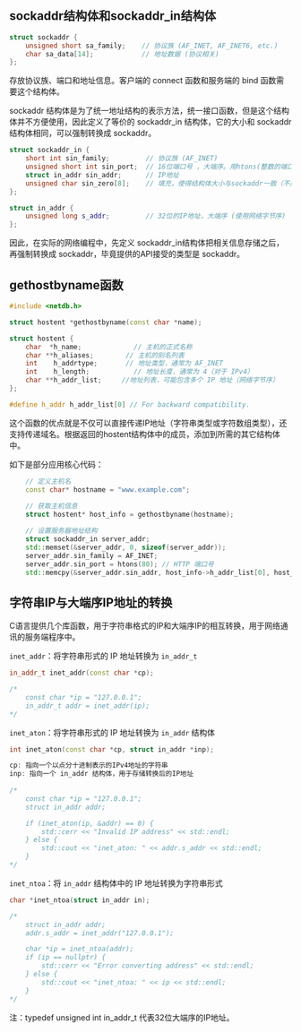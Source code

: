 ## sockaddr结构体和sockaddr_in结构体

```c++
struct sockaddr {
    unsigned short sa_family;    // 协议族 (AF_INET, AF_INET6, etc.)
    char sa_data[14];            // 地址数据 (协议相关)
};
```

存放协议族、端口和地址信息。客户端的 connect 函数和服务端的 bind 函数需要这个结构体。

sockaddr 结构体是为了统一地址结构的表示方法，统一接口函数，但是这个结构体并不方便使用，因此定义了等价的 sockaddr_in 结构体，它的大小和 sockaddr 结构体相同，可以强制转换成 sockaddr。

```c++
struct sockaddr_in {
    short int sin_family;         // 协议族 (AF_INET)
    unsigned short int sin_port;  // 16位端口号 ，大端序。用htons(整数的端口)转换。
    struct in_addr sin_addr;      // IP地址
    unsigned char sin_zero[8];    // 填充，使得结构体大小与sockaddr一致（不用管）
};

struct in_addr {
    unsigned long s_addr;         // 32位的IP地址，大端序 (使用网络字节序)
};
```

因此，在实际的网络编程中，先定义 sockaddr_in结构体把相关信息存储之后，再强制转换成 sockaddr，毕竟提供的API接受的类型是 sockaddr。

## gethostbyname函数

```c++
#include <netdb.h>

struct hostent *gethostbyname(const char *name);

struct hostent {
    char  *h_name;       	   // 主机的正式名称
    char **h_aliases;   	 // 主机的别名列表
    int    h_addrtype;   	 // 地址类型，通常为 AF_INET
    int    h_length;     	   // 地址长度，通常为 4（对于 IPv4）
    char **h_addr_list;  	//地址列表，可能包含多个 IP 地址（网络字节序）
};

#define h_addr h_addr_list[0] // For backward compatibility.
```

这个函数的优点就是不仅可以直接传递IP地址（字符串类型或字符数组类型），还支持传递域名。根据返回的hostent结构体中的成员，添加到所需的其它结构体中。

如下是部分应用核心代码：

```c++
    // 定义主机名
    const char* hostname = "www.example.com";
    
    // 获取主机信息
    struct hostent* host_info = gethostbyname(hostname);

    // 设置服务器地址结构
    struct sockaddr_in server_addr;
    std::memset(&server_addr, 0, sizeof(server_addr));
    server_addr.sin_family = AF_INET;
    server_addr.sin_port = htons(80); // HTTP 端口号
    std::memcpy(&server_addr.sin_addr, host_info->h_addr_list[0], host_info->h_length);
```

## 字符串IP与大端序IP地址的转换

C语言提供几个库函数，用于字符串格式的IP和大端序IP的相互转换，用于网络通讯的服务端程序中。

`inet_addr`：将字符串形式的 IP 地址转换为 `in_addr_t`

```c++
in_addr_t inet_addr(const char *cp);

/*
    const char *ip = "127.0.0.1";
    in_addr_t addr = inet_addr(ip);
*/
```

`inet_aton`：将字符串形式的 IP 地址转换为 `in_addr` 结构体

```c++
int inet_aton(const char *cp, struct in_addr *inp);

cp: 指向一个以点分十进制表示的IPv4地址的字符串
inp: 指向一个 in_addr 结构体，用于存储转换后的IP地址
    
/*
    const char *ip = "127.0.0.1";
    struct in_addr addr;

    if (inet_aton(ip, &addr) == 0) {
        std::cerr << "Invalid IP address" << std::endl;
    } else {
        std::cout << "inet_aton: " << addr.s_addr << std::endl;
    }
*/
```

`inet_ntoa`：将 `in_addr` 结构体中的 IP 地址转换为字符串形式

```c++
char *inet_ntoa(struct in_addr in);

/*
    struct in_addr addr;
    addr.s_addr = inet_addr("127.0.0.1");

    char *ip = inet_ntoa(addr);
    if (ip == nullptr) {
        std::cerr << "Error converting address" << std::endl;
    } else {
        std::cout << "inet_ntoa: " << ip << std::endl;
    }
*/
```

注：typedef unsigned int in_addr_t	代表32位大端序的IP地址。



